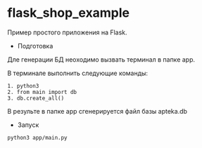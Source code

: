 # flask_shop_example
Пример простого приложения на Flask.

- Подготовка

Дле генерации БД неоходимо вызвать терминал в папке app.

В терминале выполнить следующие команды:

````
1. python3
2. from main import db
3. db.create_all()
````

В результе в папке app  сгенерируется файл базы apteka.db

- Запуск 

````
python3 app/main.py

````
